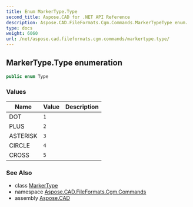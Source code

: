 ```yaml
---
title: Enum MarkerType.Type
second_title: Aspose.CAD for .NET API Reference
description: Aspose.CAD.FileFormats.Cgm.Commands.MarkerTypeType enum. 
type: docs
weight: 6060
url: /net/aspose.cad.fileformats.cgm.commands/markertype.type/
---
```

## MarkerType.Type enumeration

```csharp
public enum Type
```

### Values

| Name | Value | Description |
| --- | --- | --- |
| DOT | `1` |  |
| PLUS | `2` |  |
| ASTERISK | `3` |  |
| CIRCLE | `4` |  |
| CROSS | `5` |  |

### See Also

* class [MarkerType](../markertype/)
* namespace [Aspose.CAD.FileFormats.Cgm.Commands](../../aspose.cad.fileformats.cgm.commands/)
* assembly [Aspose.CAD](../../)


